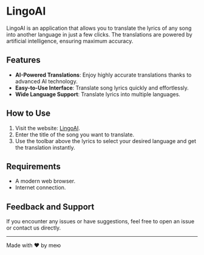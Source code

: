 # LingoAI

LingoAI is an application that allows you to translate the lyrics of any song into another language in just a few clicks. The translations are powered by artificial intelligence, ensuring maximum accuracy.

## Features
- **AI-Powered Translations**: Enjoy highly accurate translations thanks to advanced AI technology.
- **Easy-to-Use Interface**: Translate song lyrics quickly and effortlessly.
- **Wide Language Support**: Translate lyrics into multiple languages.

## How to Use
1. Visit the website: [LingoAI](https://lingoai-8ed34.web.app/).
2. Enter the title of the song you want to translate.
3. Use the toolbar above the lyrics to select your desired language and get the translation instantly.

## Requirements
- A modern web browser.
- Internet connection.

## Feedback and Support
If you encounter any issues or have suggestions, feel free to open an issue or contact us directly.

---
Made with ❤️ by meю


